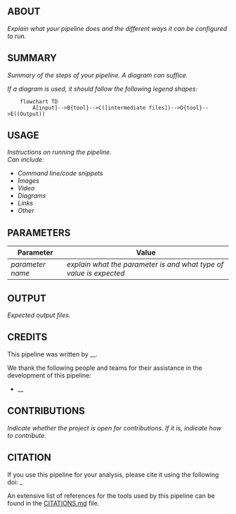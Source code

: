 ## ABOUT
*Explain what your pipeline does and the different ways it can be configured to run.*

## SUMMARY  
*Summary of the steps of your pipeline. A diagram can suffice.*  

*If a diagram is used, it should follow the following legend shapes:*
```mermaid
    flowchart TD
        A[input]-->B{tool}-->C([intermediate files])-->D{tool}-->E((Output))
```

## USAGE
*Instructions on running the pipeline.*  
*Can include:*  
- *Command line/code snippets*
- *Images*
- *Video*
- *Diagrams*
- *Links*
- *Other*

## PARAMETERS

|Parameter | Value
|----|-----|
|*parameter name*| *explain what the parameter is and what type of value is expected* |

## OUTPUT
*Expected output files.*

## CREDITS
This pipeline was written by __. 

We thank the following people and teams for their assistance in the development of this pipeline:  
- __

## CONTRIBUTIONS
*Indicate whether the project is open for contributions.
If it is, indicate how to contribute.*

## CITATION
If you use this pipeline for your analysis, please cite it using the following doi: _

An extensive list of references for the tools used by this pipeline can be found in the [CITATIONS.md](CITATIONS.md) file.
